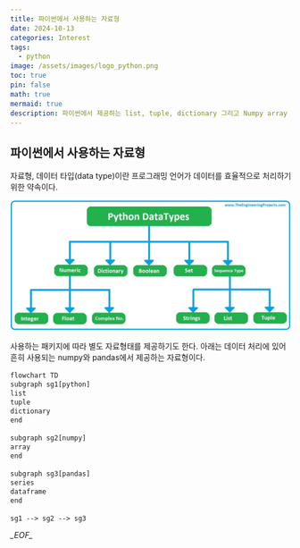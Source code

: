 ```yaml
---
title: 파이썬에서 사용하는 자료형
date: 2024-10-13
categories: Interest
tags:
  - python
image: /assets/images/logo_python.png
toc: true
pin: false
math: true
mermaid: true
description: 파이썬에서 제공하는 list, tuple, dictionary 그리고 Numpy array 자료형과 Pandas Series, DataFrame 자료형을 알아본다.
---
```

## 파이썬에서 사용하는 자료형

자료형, 데이터 타입(data type)이란 프로그래밍 언어가 데이터를 효율적으로 처리하기 위한 약속이다.

![](/assets/images/Pasted%20image%2020241014231010.png)

사용하는 패키지에 따라 별도 자료형태를 제공하기도 한다. 아래는 데이터 처리에 있어 흔히 사용되는 numpy와 pandas에서 제공하는 자료형이다.


```mermaid
flowchart TD
subgraph sg1[python]
list
tuple
dictionary
end

subgraph sg2[numpy]
array
end

subgraph sg3[pandas]
series
dataframe
end

sg1 --> sg2 --> sg3
```

_\_EOF\__

